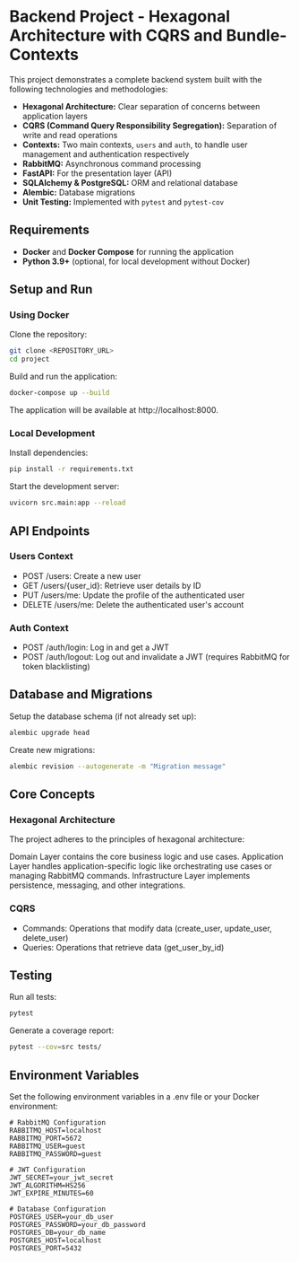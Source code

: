 # Backend Project - Hexagonal Architecture with CQRS and Bundle-Contexts

This project demonstrates a complete backend system built with the following technologies and methodologies:

- **Hexagonal Architecture:** Clear separation of concerns between application layers
- **CQRS (Command Query Responsibility Segregation):** Separation of write and read operations
- **Contexts:** Two main contexts, `users` and `auth`, to handle user management and authentication respectively
- **RabbitMQ:** Asynchronous command processing
- **FastAPI:** For the presentation layer (API)
- **SQLAlchemy & PostgreSQL:** ORM and relational database
- **Alembic:** Database migrations
- **Unit Testing:** Implemented with `pytest` and `pytest-cov`

## Requirements

- **Docker** and **Docker Compose** for running the application
- **Python 3.9+** (optional, for local development without Docker)

## Setup and Run

### Using Docker

Clone the repository:

```bash
git clone <REPOSITORY_URL>
cd project
```

Build and run the application:

```bash
docker-compose up --build
```

The application will be available at http://localhost:8000.

### Local Development

Install dependencies:

```bash
pip install -r requirements.txt
```

Start the development server:

```bash
uvicorn src.main:app --reload
```

## API Endpoints

### Users Context
- POST /users: Create a new user
- GET /users/{user_id}: Retrieve user details by ID
- PUT /users/me: Update the profile of the authenticated user
- DELETE /users/me: Delete the authenticated user's account

### Auth Context
- POST /auth/login: Log in and get a JWT
- POST /auth/logout: Log out and invalidate a JWT (requires RabbitMQ for token blacklisting)

## Database and Migrations

Setup the database schema (if not already set up):

```bash
alembic upgrade head
```

Create new migrations:

```bash
alembic revision --autogenerate -m "Migration message"
```

## Core Concepts

### Hexagonal Architecture

The project adheres to the principles of hexagonal architecture:

Domain Layer contains the core business logic and use cases. Application Layer handles application-specific logic like orchestrating use cases or managing RabbitMQ commands. Infrastructure Layer implements persistence, messaging, and other integrations.

### CQRS

- Commands: Operations that modify data (create_user, update_user, delete_user)
- Queries: Operations that retrieve data (get_user_by_id)

## Testing

Run all tests:

```bash
pytest
```

Generate a coverage report:

```bash
pytest --cov=src tests/
```

## Environment Variables

Set the following environment variables in a .env file or your Docker environment:

```env
# RabbitMQ Configuration
RABBITMQ_HOST=localhost
RABBITMQ_PORT=5672
RABBITMQ_USER=guest
RABBITMQ_PASSWORD=guest

# JWT Configuration
JWT_SECRET=your_jwt_secret
JWT_ALGORITHM=HS256
JWT_EXPIRE_MINUTES=60

# Database Configuration
POSTGRES_USER=your_db_user
POSTGRES_PASSWORD=your_db_password
POSTGRES_DB=your_db_name
POSTGRES_HOST=localhost
POSTGRES_PORT=5432
```